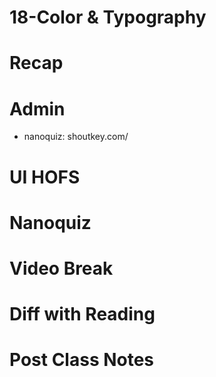 # 18-Color & Typography


# Recap

# Admin
- nanoquiz: shoutkey.com/



# UI HOFS


# Nanoquiz


#

# Video Break


#


# Diff with Reading


# Post Class Notes


